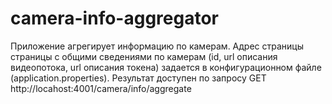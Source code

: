# camera-info-aggregator

Приложение агрегирует информацию по камерам.
Адрес страницы страницы с общими сведениями по камерам (id, url описания видеопотока, url описания токена) задается в конфигурационном файле (application.properties).
Результат доступен по запросу GET http://locahost:4001/camera/info/aggregate
